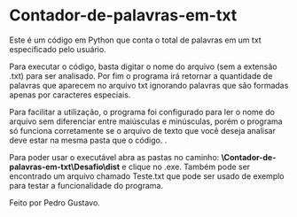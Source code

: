 # Contador-de-palavras-em-txt
 
Este é um código em Python que conta o total de palavras em um txt especificado pelo usuário.

Para executar o código, basta digitar o nome do arquivo (sem a extensão .txt) para ser analisado. Por fim o programa irá retornar a quantidade de palavras que aparecem no arquivo txt ignorando palavras que são formadas apenas por caracteres especiais. 

Para facilitar a utilização, o programa foi configurado para ler o nome do arquivo sem diferenciar entre maiúsculas e minúsculas, porém o programa só funciona corretamente se o arquivo de texto que você deseja analisar deve estar na mesma pasta que o código. .

Para poder usar o executável abra as pastas no caminho: **\Contador-de-palavras-em-txt\Desafio\dist** e clique no .exe. Também pode ser encontrado um arquivo chamado Teste.txt que pode ser usado de exemplo para testar a funcionalidade do programa.

Feito por Pedro Gustavo.
